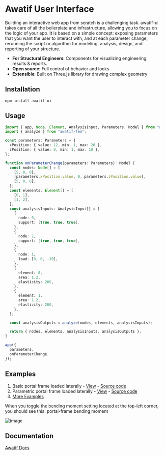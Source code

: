 # Awatif User Interface

Building an interactive web app from scratch is a challenging task. awatif-ui takes care of all the boilerplate and infrastructure, allowing you to focus on the logic of your app. It is based on a simple concept: exposing parameters that you want the user to interact with, and at each parameter change, rerunning the script or algorithm for modeling, analysis, design, and reporting of your structure.

- **For Structural Engineers**: Components for visualizing engineering results & reports.
- **Open source**: Full control of behavior and looks
- **Extensible**: Built on Three.js library for drawing complex geometry

## Installation

```
npm install awatif-ui
```

## Usage

```Typescript
import { app, Node, Element, AnalysisInput, Parameters, Model } from "awatif-ui";
import { analyze } from "awatif-fem";

const parameters: Parameters = {
  xPosition: { value: 12, min: 1, max: 20 },
  zPosition: { value: 0, min: 1, max: 10 },
};

function onParameterChange(parameters: Parameters): Model {
  const nodes: Node[] = [
    [5, 0, 0],
    [parameters.xPosition.value, 0, parameters.zPosition.value],
    [5, 0, 8],
  ];
  const elements: Element[] = [
    [0, 1],
    [1, 2],
  ];
  const analysisInputs: AnalysisInput[] = [
    {
      node: 0,
      support: [true, true, true],
    },
    {
      node: 2,
      support: [true, true, true],
    },
    {
      node: 1,
      load: [0, 0, -10],
    },
    {
      element: 0,
      area: 1.2,
      elasticity: 200,
    },
    {
      element: 1,
      area: 1.2,
      elasticity: 200,
    },
  ];

  const analysisOutputs = analyze(nodes, elements, analysisInputs);

  return { nodes, elements, analysisInputs, analysisOutputs };
}

app({
  parameters,
  onParameterChange,
});
```

## Examples

1. Basic portal frame loaded laterally - [View](http://awatif.co/awatif-ui/examples/1-basic/) - [Source code](https://github.com/madil4/awatif/blob/main/awatif-ui/examples/1-basic/main.ts)
2. Parametric portal frame loaded laterally - [View](http://awatif.co/awatif-ui/examples/1-parametric/) - [Source code](https://github.com/madil4/awatif/blob/main/awatif-ui/examples/2-parametric/main.ts)
3. [More Examples](http://awatif.co/examples/)

When you toggle the bending moment setting located at the top-left corner, you should see this:
portal-frame bending moment

![image](https://awatif.co/img/awatif-ui/portal-frame.jpg)

## Documentation

[Awatif Docs](https://awatif.co/awatif-ui/)
